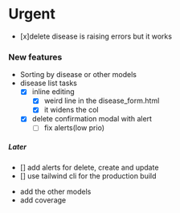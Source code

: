 # Urgent

- [x]delete disease is raising errors but it works

### New features

- Sorting by disease or other models
- disease list tasks
    - [x]  inline editing
        - [x] weird line in the disease_form.html
        - [x] it widens the col
    - [x] delete confirmation modal with alert
        - [ ] fix alerts(low prio)

##### Later

- [] add alerts for delete, create and update
- [] use tailwind cli for the production build

* add the other models
* add coverage